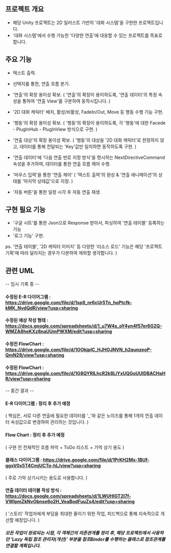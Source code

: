## 프로젝트 개요
 - 해당 Unity 프로젝트는 2D 일러스트 기반의 '대화 시스템'을 구현한 프로젝트입니다.
 - '대화 시스템'에서 수행 가능한 '다양한 연출'에 대응할 수 있는 프로젝트를 목표로 합니다.

## 주요 기능
 - 텍스트 출력.
 - 선택지를 통한, 연출 흐름 분기.
 - '연출'의 확장 용이성 확보.
   ( '연출'의 확장이 용이하도록, '연출 데이터'의 특정 속성을 통하여 '연출 View'를 구분하여 동작시킵니다. )
 - '2D 대화 캐릭터' 배치, 활성/비활성, FadeIn/Out, Move 등 행동 수행 기능 구현.
 - '행동'의 확장 용이성 확보.
   ( '행동'의 확장이 용이하도록, 각 '행동'에 대한 Facede - PlugInHub - PlugInView 방식으로 구현. )
 - '연출 대상'의 확장 용이성 확보.
   ( '행동'의 대상을 '2D 대화 캐릭터'로 한정하지 않고, 데이터를 통해 전달되는 'Key'값만 일치하면 동작하도록 구현. )
 - '연출 데이터'에 '다음 연출 번로 지정 방식'을 명시하는 NextDirectiveCommand 속성을 추가하여, 데이터를 통한 연출 흐름 제어 수행.

 - '마우스 입력'을 통한 '연출 제어'
   ( '텍스트 출력'의 완성 & '연출 애니메이션'의 상태를 '마지막 상태값'으로 지정. )
 - '자동 버튼'을 통한 일정 시각 후 자동 연출 재생.

## 구현 필요 기능
 - '구글 시트'를 통한 Json으로 Response 받아서, 파싱하여 '연출 테이블' 등록하는 기능
 - '로그 기능' 구현.

ps. '연출 테이블', '2D 캐릭터 이미지' 등 다양한 '리소스 로드' 기능은 해당 '프로젝트 기획'에 따라 달라지는 경우가 다분하여 제외할 생각합니다. )


## 관련 UML

-- 임시 기록 중 -- 
#### 수정된 E-R 다이어그램 : https://drive.google.com/file/d/1sp9_nr6cUr5Tn_hoPtcfk-kMK_NvdQdR/view?usp=sharing 
#### 수정된 예상 작성 형태 : https://docs.google.com/spreadsheets/d/1_u7W4s_oY4yn4f57er6G2Q-WMZA8heKXz8naUUmPWXM/edit?usp=sharing
#### 수정전 FlowChart : https://drive.google.com/file/d/1OOkjpIC_HJHOJNVN_h2qunzeoP-QmN28/view?usp=sharing
#### 수정된 FlowChart : https://drive.google.com/file/d/1G8QYRILhcR2k8LiYxUQGoUUIDBACHaHR/view?usp=sharing


-- 중간 결과 -- 
#### E-R 다이어그램 : 정리 후 추가 예정
 ( 핵심은, 서로 다른 연출에 필요한 데이터를 '_'와 같은 노이즈를 통해 1개의 연출 데이터 속성값으로 변경하여 관리하는 것입니다. )
#### Flow Chart : 정리 후 추가 예정
 ( 구현 전 전체적인 흐름 파악 + ToDo 리스트 + 기억 상기 용도 )
#### 클래스 다이어그램 : https://drive.google.com/file/d/1PrKH2Mx-1BUf-ggsV0x5T4CmjUCTo-hL/view?usp=sharing
 ( 주로 기억 상기시키는 용도로 사용합니다. )
#### 연출 데이터 테이블 작성 방식 : https://docs.google.com/spreadsheets/d/1LWUHIGT2I7f-VWlpmZkNvObnse6o2H_VeaBodFuuZs4/edit?usp=sharing
 ( '스토리' 작업자에게 부담을 최대한 줄이기 위한 작업, 피드백으로 통해 지속적으로 개선할 예정입니다. )

##### 모든 작업이 완료되는 시점, 각 객체간의 의존관게를 정리 후, 해당 프로젝트에서 사용하던 'Lazy 독립 참조 관리자(개선)' 부분을 참조Binder를 수행하는 클래스로 참조관계를 연결할 계획입니다.
